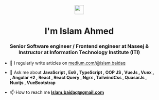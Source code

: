 <h1 align="center"> <img src="https://raw.githubusercontent.com/MartinHeinz/MartinHeinz/master/wave.gif" width="30px"> </h1>
 <h1 align="center"> I'm Islam Ahmed</h1>
<h3 align="center">Senior Software engineer / Frontend engineer at Naseej & Instructor at Information Technology Institute (ITI)</h3>


- 📝 I regularly write articles on [medium.com/@islam.baidaq](medium.com/@islam.baidaq)

- 💬 Ask me about **JavaScript , Es6 , TypeScript ,  OOP JS  , VueJs , Vuex ,  ,  Angular +2 ,  React , React Query , Ngrx ,  TailwindCss , QuasarJs , Nuxtjs , VueBootstrap**

- 📫 How to reach me **Islam.baidaq@gmail.com**





